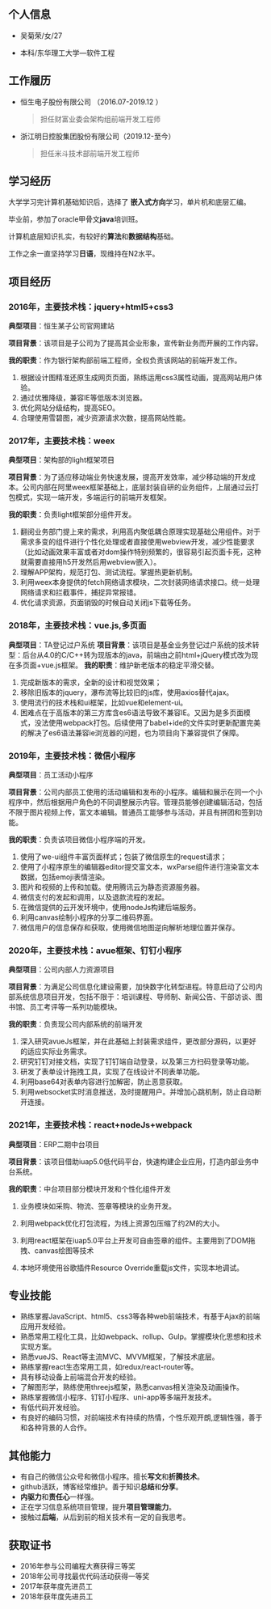 ## 个人信息

- 吴菊荣/女/27

- 本科/东华理工大学—软件工程

## 工作履历

- 恒生电子股份有限公司 （2016.07-2019.12 ）

  > 担任财富业委会架构组前端开发工程师

- 浙江明日控股集团股份有限公司（2019.12-至今）

  > 担任米斗技术部前端开发工程师

## 学习经历

大学学习完计算机基础知识后，选择了 **嵌入式方向**学习，单片机和底层汇编。

毕业前，参加了oracle甲骨文**java**培训班。

计算机底层知识扎实，有较好的**算法**和**数据结构**基础。

工作之余一直坚持学习**日语**，现维持在N2水平。



## 项目经历

### 2016年，主要技术栈：jquery+html5+css3
**典型项目**：恒生某子公司官网建站

**项目背景**：该项目是子公司为了提高其企业形象，宣传新业务而开展的工作内容。

**我的职责**：作为银行架构部前端工程师，全权负责该网站的前端开发工作。

1. 根据设计图精准还原生成网页页面，熟练运用css3属性动画，提高网站用户体验。
2. 通过优雅降级，兼容IE等低版本浏览器。
3. 优化网站分级结构，提高SEO。
4. 合理使用雪碧图，减少资源请求次数，提高网站性能。

### 2017年，主要技术栈：weex
**典型项目**：架构部的light框架项目

**项目背景**：为了适应移动端业务快速发展，提高开发效率，减少移动端的开发成本。公司内部在阿里weex框架基础上，底层封装自研的业务组件，上层通过云打包模式，实现一端开发，多端运行的前端开发框架。

**我的职责**：负责light框架部分组件开发。

1. 翻阅业务部门提上来的需求，利用高内聚低耦合原理实现基础公用组件。对于需求多变的组件进行个性化处理或者直接使用webview开发，减少性能要求（比如动画效果丰富或者对dom操作特别频繁的，很容易引起页面卡死，这种就需要直接用h5开发然后用webview嵌入）。
2. 理解APP架构，规范打包、测试流程。掌握热更新机制。
3. 利用weex本身提供的fetch网络请求模块，二次封装网络请求接口。统一处理网络请求和拦截事件，捕捉异常报错。
4. 优化请求资源，页面销毁的时候自动关闭js下载等任务。

### 2018年，主要技术栈：vue.js,多页面
**典型项目**：TA登记过户系统
**项目背景**：该项目是基金业务登记过户系统的技术转型：后台从4.0的C/C++转为现版本的java，前端由之前html+jQuery模式改为现在多页面+vue.js框架。
**我的职责**：维护新老版本的稳定平滑交替。

1. 完成新版本的需求，全新的设计和视觉效果；
2. 移除旧版本的jquery，瀑布流等比较旧的js库，使用axios替代ajax。
3. 使用流行的技术栈和ui框架，比如vue和element-ui。
4. 困难点在于高版本的第三方库含es6语法导致不兼容IE。又因为是多页面模式，没法使用webpack打包。后续使用了babel+ide的文件实时更新配置完美的解决了es6语法兼容ie浏览器的问题，也为项目向下兼容提供了保障。

### 2019年，主要技术栈：微信小程序
**典型项目**：员工活动小程序

**项目背景**：公司内部员工使用的活动编辑和发布的小程序。编辑和展示在同一个小程序中，然后根据用户角色的不同调整展示内容。管理员能够创建编辑活动，包括不限于图片视频上传，富文本编辑。普通员工能够参与活动，并且有拼团和签到功能。

**我的职责**：负责该项目微信小程序端的开发。

1. 使用了we-ui组件丰富页面样式；包装了微信原生的request请求；
2. 使用了小程序原生的编辑器editor提交富文本，wxParse组件进行渲染富文本数据，包括emoji表情渲染。
3. 图片和视频的上传和加载。使用腾讯云为静态资源服务器。
4. 微信支付的发起和调用，以及退款流程的发起。
5. 在微信提供的云开发环境中，使用nodeJs构建后端服务。
6. 利用canvas绘制小程序的分享二维码界面。
7. 微信用户的信息保存和获取，使用微信地图逆向解析地理位置并保存。

### 2020年，主要技术栈：avue框架、钉钉小程序
**典型项目**：公司内部人力资源项目

**项目背景**：为满足公司信息化建设需要，加快数字化转型进程。特意启动了公司内部系统信息项目开发，包括不限于：培训课程、导师制、新闻公告、干部访谈、图书馆、员工考评等一系列功能模块。

**我的职责**：负责现公司内部系统的前端开发

1. 深入研究avueJs框架，并在此基础上封装需求组件，更改部分源码，以更好的适应实际业务需求。
2. 研究钉钉对接文档，实现了钉钉端自动登录，以及第三方扫码登录等功能。
3. 研发了表单设计拖拽工具，实现了在线设计不同表单功能。
4. 利用base64对表单内容进行加解密，防止恶意获取。
5. 利用websocket实时消息推送，及时提醒用户。并增加心跳机制，防止自动断开连接。

### 2021年，主要技术栈：react+nodeJs+webpack
**典型项目**：ERP二期中台项目

**项目背景**：该项目借助iuap5.0低代码平台，快速构建企业应用，打造内部业务中台系统。

**我的职责**：中台项目部分模块开发和个性化组件开发

1. 业务模块如采购、物流、签章等模块的业务开发。

2. 利用webpack优化打包流程，为线上资源包压缩了约2M的大小。

3. 利用react框架在iuap5.0平台上开发可自由签章的组件。主要用到了DOM拖拽、canvas绘图等技术

4. 本地环境使用谷歌插件Resource Override重载js文件，实现本地调试。

   

## 专业技能

- 熟练掌握JavaScript、html5、css3等各种web前端技术，有基于Ajax的前端应用开发经验。
- 熟悉常用工程化工具，比如webpack、rollup、Gulp。掌握模块化思想和技术实现方案。
- 熟悉vueJS、React等主流MVC、MVVM框架，了解技术底层。
- 熟练掌握react生态常用工具，如redux/react-router等。
- 具有移动设备上前端混合开发的经验。
- 了解图形学，熟练使用threejs框架，熟悉canvas相关渲染及动画操作。
- 熟练掌握微信小程序、钉钉小程序、uni-app等多端开发技术。
- 有低代码开发经验。
- 有良好的编码习惯，对前端技术有持续的热情，个性乐观开朗,逻辑性强，善于和各种背景的人合作。



## 其他能力

- 有自己的微信公众号和微信小程序。擅长**写文**和**折腾技术**。
- github活跃，博客经常维护。善于知识**总结**和**分享**。
- **内驱力**和**责任心**一样强。
- 正在学习信息系统项目管理，提升**项目管理能力**。
- 接触过**后端**，从后到前的相关技术有一定的自我思考。



## 获取证书

- 2016年参与公司编程大赛获得三等奖
- 2018年公司寻找最优代码活动获得一等奖
- 2017年获年度先进员工
- 2018年获年度先进员工